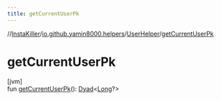 ```yaml
---
title: getCurrentUserPk
---
```

//[InstaKiller](../../../index.html)/[io.github.yamin8000.helpers](../index.html)/[UserHelper](index.html)/[getCurrentUserPk](get-current-user-pk.html)



# getCurrentUserPk



[jvm]\
fun [getCurrentUserPk](get-current-user-pk.html)(): [Dyad](../../io.github.yamin8000/index.html#1921977161%2FClasslikes%2F863300109)&lt;[Long](https://kotlinlang.org/api/latest/jvm/stdlib/kotlin/-long/index.html)?&gt;




